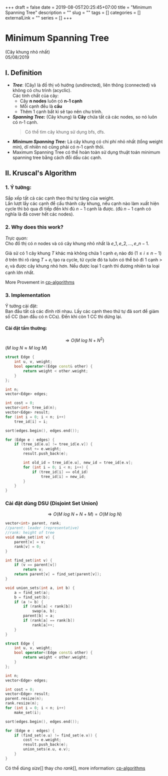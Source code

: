 +++ 
draft = false
date = 2019-08-05T20:25:45+07:00
title = "Minimum Spanning Tree"
description = ""
slug = "" 
tags = []
categories = []
externalLink = ""
series = []
+++
# Minimum Spanning Tree  
(Cây khung nhỏ nhất)  
05/08/2019

## I. Definition
- ***Tree***: (Cây) là đồ thị vô hướng (undirected), liên thông (connected) và không có chu trình (acyclic).  
Các tính chất của cây:
    + Cây **n nodes** luôn có **n-1 cạnh**
    + Mỗi cạnh đều là **cầu**
    + Thêm 1 cạnh bất kì sẽ tạo nên chu trình.
- ***Spanning Tree:*** (Cây khung) là **Cây** chứa tất cả các nodes, so nó luôn có n-1 cạnh.  
    >  Có thể tìm cây khung sử dụng bfs, dfs.
- ***Minimum Spanning Tree:*** Là cây khung có chi phí nhỏ nhất (tổng weight min), dĩ nhiên nó cũng phải có n-1 cạnh thôi.
- Maximum Spanning Tree có thể hoàn toàn sử dụng thuật toán minimum spanning tree bằng cách đổi dấu các cạnh.  

## II. Kruscal's Algorithm
### 1. Ý tưởng:
Sắp xếp tất cả các cạnh theo thứ tự tăng của weight.  
Lần lượt lấy các cạnh để cấu thành cây khung, nếu cạnh nào làm xuất hiện cycle thì bỏ qua đi tiếp đến khi đủ $n-1$ cạnh là được. (đủ $n-1$ cạnh có nghĩa là đã cover hết các nodes).  

### 2. Why does this work?

*Trực quan:*  
Cho đồ thị có $n$ nodes và có cây khung nhỏ nhất là $e\_1, e\_2, ..., e\_{n-1}$.  

Giả sử có 1 cây khung $T$ khác mà không chứa 1 cạnh $e_i$ nào đó $(1\leq i \leq n-1)$ ở trên thì rõ ràng $T + e_i$ tạo ra cycle, từ cycle đó ta luôn có thể bỏ đi 1 cạnh $>$ $e_i$ và được cây khung nhỏ hơn. Nếu được loại 1 cạnh thì đương nhiên ta loại cạnh lớn nhất.  

More Provement in [cp-algorithms](https://cp-algorithms.com/graph/mst_kruskal.html)

### 3. Implementation
Ý tưởng cài đặt:  
Ban đầu tất cả các đỉnh rời nhau. Lấy các cạnh theo thứ tự đã sort để giảm số CC (ban đầu có n CCs). Đến khi còn 1 CC thì dừng lại.

#### Cài đặt tầm thường: 
$$\Rightarrow O(M\ log\ N + N^2)$$
($M\ log\ N \approx M\ log\ M$)

```cpp
struct Edge {
    int u, v, weight;
    bool operator<(Edge const& other) {
        return weight < other.weight;
    }
};

int n;
vector<Edge> edges;

int cost = 0;
vector<int> tree_id(n);
vector<Edge> result;
for (int i = 0; i < n; i++)
    tree_id[i] = i;

sort(edges.begin(), edges.end());

for (Edge e : edges) {
    if (tree_id[e.u] != tree_id[e.v]) {
        cost += e.weight;
        result.push_back(e);

        int old_id = tree_id[e.u], new_id = tree_id[e.v];
        for (int i = 0; i < n; i++) {
            if (tree_id[i] == old_id)
                tree_id[i] = new_id;
        }
    }
}
```
### Cài đặt dùng DSU (Disjoint Set Union) 
$$\Rightarrow O(M\ log\ N + N + M) = O(M\ log\ N)$$

```cpp
vector<int> parent, rank; 
//parent: leader (representative)
//rank: height of tree
void make_set(int v) {
    parent[v] = v;
    rank[v] = 0;
}

int find_set(int v) {
    if (v == parent[v])
        return v;
    return parent[v] = find_set(parent[v]);
}

void union_sets(int a, int b) {
    a = find_set(a);
    b = find_set(b);
    if (a != b) {
        if (rank[a] < rank[b])
            swap(a, b);
        parent[b] = a;
        if (rank[a] == rank[b])
            rank[a]++;
    }
}

struct Edge {
    int u, v, weight;
    bool operator<(Edge const& other) {
        return weight < other.weight;
    }
};

int n;
vector<Edge> edges;

int cost = 0;
vector<Edge> result;
parent.resize(n);
rank.resize(n);
for (int i = 0; i < n; i++)
    make_set(i);

sort(edges.begin(), edges.end());

for (Edge e : edges) {
    if (find_set(e.u) != find_set(e.v)) {
        cost += e.weight;
        result.push_back(e);
        union_sets(e.u, e.v);
    }
}
```
Có thể dùng $size[]$ thay cho $rank[]$, more information: [cp-algorithms](https://cp-algorithms.com/data_structures/disjoint_set_union.html)